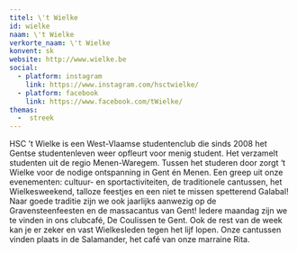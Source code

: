 ```yaml
---
titel: \'t Wielke
id: wielke
naam: \'t Wielke
verkorte_naam: \'t Wielke
konvent: sk
website: http://www.wielke.be
social:
  - platform: instagram
    link: https://www.instagram.com/hsctwielke/
  - platform: facebook
    link: https://www.facebook.com/tWielke/
themas:
  -  streek
---
```

HSC ’t Wielke is een West-Vlaamse studentenclub die sinds 2008 het Gentse studentenleven weer opfleurt voor menig student. Het verzamelt studenten uit de regio  Menen-Waregem. 
Tussen het studeren door zorgt ‘t Wielke voor de nodige ontspanning in Gent én Menen. Een greep uit onze evenementen: cultuur- en sportactiviteiten, de traditionele cantussen, het Wielkesweekend, talloze feestjes en een niet te missen spetterend Galabal! Naar goede traditie zijn we ook jaarlijks aanwezig op de Gravensteenfeesten en de massacantus van Gent! Iedere maandag zijn we te vinden in ons clubcafé, De Coulissen te Gent. Ook de rest van de week kan je er zeker en vast Wielkesleden tegen het lijf lopen. Onze cantussen vinden plaats in de Salamander, het café van onze marraine Rita.
